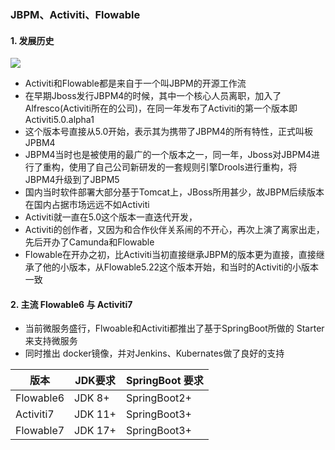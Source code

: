 ###  JBPM、Activiti、Flowable

#### 1. 发展历史
![](https://fgq233.github.io/imgs/workflow/flow1.png)

* Activiti和Flowable都是来自于一个叫JBPM的开源工作流
* 在早期Jboss发行JBPM4的时候，其中一个核心人员离职，加入了Alfresco(Activiti所在的公司)，在同一年发布了Activiti的第一个版本即Activiti5.0.alpha1
* 这个版本号直接从5.0开始，表示其为携带了JBPM4的所有特性，正式叫板JPBM4
* JBPM4当时也是被使用的最广的一个版本之一，同一年，Jboss对JBPM4进行了重构，使用了自己公司新研发的一套规则引擎Drools进行重构，将JBPM4升级到了JBPM5
* 国内当时软件部署大部分基于Tomcat上，JBoss所用甚少，故JBPM后续版本在国内占据市场远远不如Activiti
* Activiti就一直在5.0这个版本一直迭代开发，
* Activiti的创作者，又因为和合作伙伴关系闹的不开心，再次上演了离家出走，先后开办了Camunda和Flowable
* Flowable在开办之初，比Activiti当初直接继承JBPM的版本更为直接，直接继承了他的小版本，从Flowable5.22这个版本开始，和当时的Activiti的小版本一致


#### 2. 主流 Flowable6 与 Activiti7
* 当前微服务盛行，Flwoable和Activiti都推出了基于SpringBoot所做的 Starter来支持微服务
* 同时推出 docker镜像，并对Jenkins、Kubernates做了良好的支持


| 版本           | JDK要求   | SpringBoot 要求 |
|--------------|---------|---------------|
| Flowable6    | JDK 8+  | SpringBoot2+  |
| Activiti7    | JDK 11+ | SpringBoot3+  |
| Flowable7    | JDK 17+ | SpringBoot3+  |
